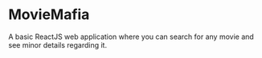 # MovieMafia
A basic ReactJS web application where you can search for any movie and see minor details regarding it. 
